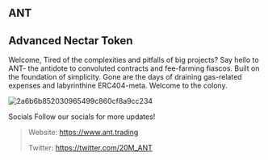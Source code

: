 ## ANT
## Advanced Nectar Token

Welcome,
Tired of the complexities and pitfalls of big projects? Say hello to ANT- the antidote to convoluted contracts and fee-farming fiascos. Built on the foundation of simplicity. Gone are the days of draining gas-related expenses and labyrinthine ERC404-meta.  Welcome to the colony.

![2a6b6b852030965499c860cf8a9cc234](https://github.com/20MANT/advancednectartoken/assets/160933752/e21ebe95-0311-460c-b85d-5e9acbd9a628)

Socials
Follow our socials for more updates!

> Website: https://www.ant.trading
> 
> Twitter: https://twitter.com/20M_ANT

